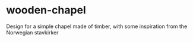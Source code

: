 # wooden-chapel
Design for a simple chapel made of timber, with some inspiration from the Norwegian stavkirker
